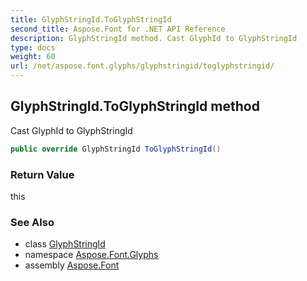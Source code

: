 ```yaml
---
title: GlyphStringId.ToGlyphStringId
second_title: Aspose.Font for .NET API Reference
description: GlyphStringId method. Cast GlyphId to GlyphStringId
type: docs
weight: 60
url: /net/aspose.font.glyphs/glyphstringid/toglyphstringid/
---
```

## GlyphStringId.ToGlyphStringId method

Cast GlyphId to GlyphStringId

```csharp
public override GlyphStringId ToGlyphStringId()
```

### Return Value

this

### See Also

* class [GlyphStringId](../)
* namespace [Aspose.Font.Glyphs](../../../aspose.font.glyphs/)
* assembly [Aspose.Font](../../../)


